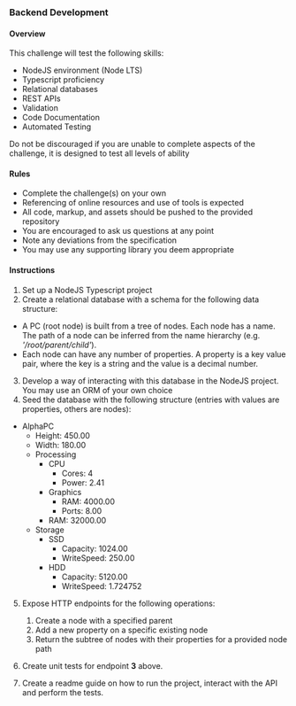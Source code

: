 ### Backend Development

#### Overview

This challenge will test the following skills:

- NodeJS environment (Node LTS)
- Typescript proficiency
- Relational databases
- REST APIs
- Validation
- Code Documentation
- Automated Testing

Do not be discouraged if you are unable to complete aspects of the challenge, it is designed to test all levels of ability

#### Rules

- Complete the challenge(s) on your own 
- Referencing of online resources and use of tools is expected
- All code, markup, and assets should be pushed to the provided repository
- You are encouraged to ask us questions at any point
- Note any deviations from the specification
- You may use any supporting library you deem appropriate

#### Instructions

1. Set up a NodeJS Typescript project
2. Create a relational database with a schema for the following data structure:

- A PC (root node) is built from a tree of nodes. Each node has a name. The path of a node can be inferred from the name hierarchy (e.g. _'/root/parent/child'_).
- Each node can have any number of properties. A property is a key value pair, where the key is a string and the value is a decimal number.

3. Develop a way of interacting with this database in the NodeJS project. You may use an ORM of your own choice
4. Seed the database with the following structure (entries with values are properties, others are nodes):

- AlphaPC
  - Height: 450.00
  - Width: 180.00
  - Processing
    - CPU
      - Cores: 4
      - Power: 2.41
    - Graphics
      - RAM: 4000.00
      - Ports: 8.00
    - RAM: 32000.00
  - Storage
    - SSD
      - Capacity: 1024.00
      - WriteSpeed: 250.00
    - HDD
      - Capacity: 5120.00
      - WriteSpeed: 1.724752

5. Expose HTTP endpoints for the following operations:

    1. Create a node with a specified parent
    2. Add a new property on a specific existing node
    3. Return the subtree of nodes with their properties for a provided node path

6. Create unit tests for endpoint **3** above.

7. Create a readme guide on how to run the project, interact with the API and perform the tests.
